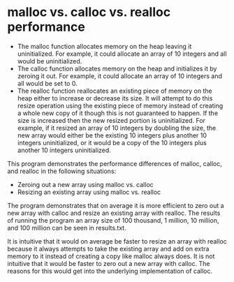 # malloc vs. calloc vs. realloc performance

- The malloc function allocates memory on the heap leaving it uninitialized. For example, it could allocate an array of 10 integers and all would be uninitialized.
- The calloc function allocates memory on the heap and initializes it by zeroing it out. For example, it could allocate an array of 10 integers and all would be set to 0.
- The realloc function reallocates an existing piece of memory on the heap either to increase or decrease its size. It will attempt to do this resize operation using the existing piece of memory instead of creating a whole new copy of it though this is not guaranteed to happen. If the size is increased then the new resized portion is uninitialized. For example, if it resized an array of 10 integers by doubling the size, the new array would either be the existing 10 integers plus another 10 integers uninitialized, or it would be a copy of the 10 integers plus another 10 integers uninitialized.

This program demonstrates the performance differences of malloc, calloc, and realloc in the following situations:
- Zeroing out a new array using malloc vs. calloc
- Resizing an existing array using malloc vs. realloc

The program demonstrates that on average it is more efficient to zero out a new array with calloc and resize an existing array with realloc. The results of running the program an array size of 100 thousand, 1 million, 10 million, and 100 million can be seen in results.txt.

It is intuitive that it would on average be faster to resize an array with realloc because it always attempts to take the existing array and add on extra memory to it instead of creating a copy like malloc always does. It is not intuitive that it would be faster to zero out a new array with calloc. The reasons for this would get into the underlying implementation of calloc.
